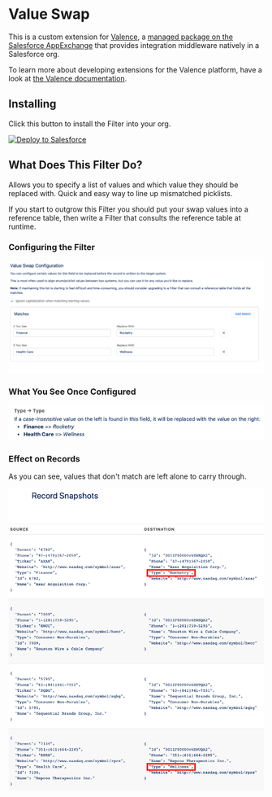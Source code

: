 # Value Swap

This is a custom extension for <a href="https://valence.app">Valence</a>, a <a href="https://appexchange.salesforce.com/appxListingDetail?listingId=a0N3A00000EORP4UAP">managed package on the Salesforce AppExchange</a> that provides integration middleware natively in a Salesforce org.

To learn more about developing extensions for the Valence platform, have a look at <a href="https://docs.valence.app">the Valence documentation</a>.

## Installing

Click this button to install the Filter into your org.

<a href="https://githubsfdeploy.herokuapp.com?owner=valence-filters&repo=value-swap&ref=main">
  <img alt="Deploy to Salesforce"
       src="https://raw.githubusercontent.com/afawcett/githubsfdeploy/master/deploy.png">
</a>

## What Does This Filter Do?

Allows you to specify a list of values and which value they should be replaced with. Quick and easy way to line up mismatched picklists.

If you start to outgrow this Filter you should put your swap values into a reference table, then write a Filter that consults the reference table at runtime.

### Configuring the Filter

![Here's what configuring the Filter looks like](/images/configuring.png)

### What You See Once Configured

![Each configuration explains what it is going to do](/images/explainer.png)

### Effect on Records

As you can see, values that don't match are left alone to carry through.

![Here is the impact on the records at runtime](/images/results.png)
